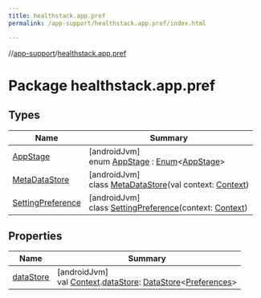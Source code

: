 ```yaml
---
title: healthstack.app.pref
permalink: /app-support/healthstack.app.pref/index.html

---
```

//[app-support](/app-support.html)/[healthstack.app.pref](index.html)



# Package healthstack.app.pref



## Types


| Name | Summary |
|---|---|
| [AppStage](-app-stage/index.html) | [androidJvm]<br>enum [AppStage](-app-stage/index.html) : [Enum](https://kotlinlang.org/api/latest/jvm/stdlib/kotlin/-enum/index.html)&lt;[AppStage](-app-stage/index.html)&gt; |
| [MetaDataStore](-meta-data-store/index.html) | [androidJvm]<br>class [MetaDataStore](-meta-data-store/index.html)(val context: [Context](https://developer.android.com/reference/kotlin/android/content/Context.html)) |
| [SettingPreference](-setting-preference/index.html) | [androidJvm]<br>class [SettingPreference](-setting-preference/index.html)(context: [Context](https://developer.android.com/reference/kotlin/android/content/Context.html)) |


## Properties


| Name | Summary |
|---|---|
| [dataStore](data-store.html) | [androidJvm]<br>val [Context](https://developer.android.com/reference/kotlin/android/content/Context.html).[dataStore](data-store.html): [DataStore](https://developer.android.com/reference/kotlin/androidx/datastore/core/DataStore.html)&lt;[Preferences](https://developer.android.com/reference/kotlin/androidx/datastore/preferences/core/Preferences.html)&gt; |

